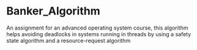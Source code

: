 # Banker_Algorithm
An assignment for an advanced operating system course, this algorithm helps avoiding deadlocks in systems running in threads by using a safety state algorithm and a resource-request algorithm
